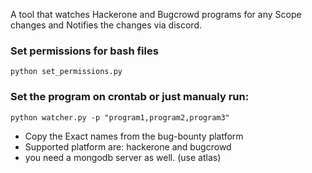 A tool that watches Hackerone and Bugcrowd programs for any Scope changes and Notifies the changes via discord.


### Set permissions for bash files
```
python set_permissions.py
```

### Set the program on crontab or just manualy run:
```
python watcher.py -p "program1,program2,program3"
```
- Copy the Exact names from the bug-bounty platform
- Supported platform are: hackerone and bugcrowd
- you need a mongodb server as well. (use atlas)


